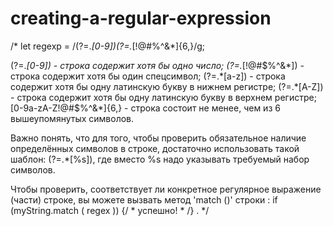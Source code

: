 # creating-a-regular-expression
/*
let regexp = /(?=.*[0-9])(?=.*[!@#$%^&*])(?=.*[a-z])(?=.*[A-Z])[0-9a-zA-Z!@#$%^&*]{6,}/g;

(?=.*[0-9]) - строка содержит хотя бы одно число;
(?=.*[!@#$%^&*]) - строка содержит хотя бы один спецсимвол;
(?=.*[a-z]) - строка содержит хотя бы одну латинскую букву в нижнем регистре;
(?=.*[A-Z]) - строка содержит хотя бы одну латинскую букву в верхнем регистре;
[0-9a-zA-Z!@#$%^&*]{6,} - строка состоит не менее, чем из 6 вышеупомянутых символов.

Важно понять, что для того, чтобы проверить обязательное наличие определённых символов
 в строке, достаточно использовать такой шаблон: (?=.*[%s]), где вместо %s надо указывать требуемый набор символов.

 Чтобы проверить, соответствует ли конкретное регулярное выражение (части) строке, вы можете вызвать метод 'match ()' строки :
  if (myString.match ( regex )) {/ * успешно! * /} . 
*/
